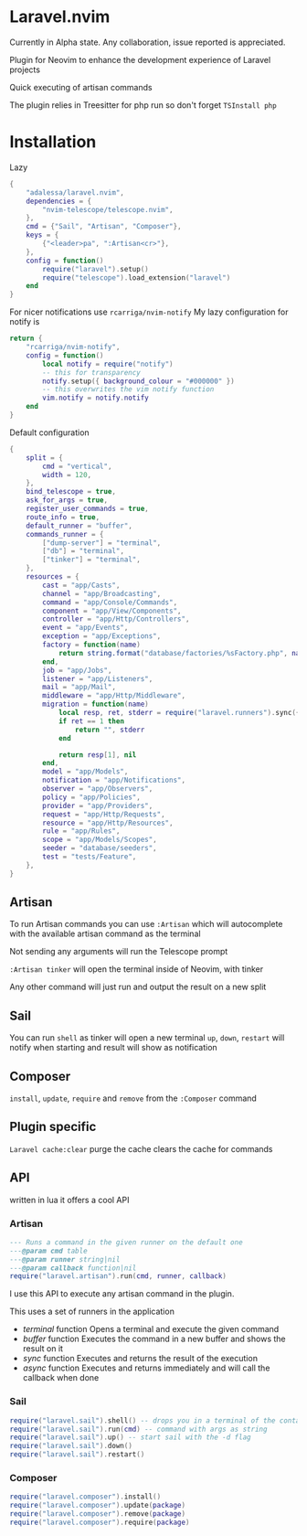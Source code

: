 # Laravel.nvim

Currently in Alpha state. Any collaboration, issue reported is appreciated.

Plugin for Neovim to enhance the development experience of Laravel projects

Quick executing of artisan commands

The plugin relies in Treesitter for php run so don't forget `TSInstall php`

# Installation
Lazy
```lua
{
    "adalessa/laravel.nvim",
    dependencies = {
        "nvim-telescope/telescope.nvim",
    },
    cmd = {"Sail", "Artisan", "Composer"},
    keys = {
        {"<leader>pa", ":Artisan<cr>"},
    },
    config = function()
        require("laravel").setup()
        require("telescope").load_extension("laravel")
    end
}
```

For nicer notifications use `rcarriga/nvim-notify`
My lazy configuration for notify is
```lua
return {
    "rcarriga/nvim-notify",
    config = function()
        local notify = require("notify")
        -- this for transparency
        notify.setup({ background_colour = "#000000" })
        -- this overwrites the vim notify function
        vim.notify = notify.notify
    end
}
```

Default configuration
```lua
{
    split = {
        cmd = "vertical",
        width = 120,
    },
    bind_telescope = true,
    ask_for_args = true,
    register_user_commands = true,
    route_info = true,
    default_runner = "buffer",
    commands_runner = {
        ["dump-server"] = "terminal",
        ["db"] = "terminal",
        ["tinker"] = "terminal",
    },
    resources = {
        cast = "app/Casts",
        channel = "app/Broadcasting",
        command = "app/Console/Commands",
        component = "app/View/Components",
        controller = "app/Http/Controllers",
        event = "app/Events",
        exception = "app/Exceptions",
        factory = function(name)
            return string.format("database/factories/%sFactory.php", name), nil
        end,
        job = "app/Jobs",
        listener = "app/Listeners",
        mail = "app/Mail",
        middleware = "app/Http/Middleware",
        migration = function(name)
            local resp, ret, stderr = require("laravel.runners").sync({ "fd", name .. ".php" })
            if ret == 1 then
                return "", stderr
            end

            return resp[1], nil
        end,
        model = "app/Models",
        notification = "app/Notifications",
        observer = "app/Observers",
        policy = "app/Policies",
        provider = "app/Providers",
        request = "app/Http/Requests",
        resource = "app/Http/Resources",
        rule = "app/Rules",
        scope = "app/Models/Scopes",
        seeder = "database/seeders",
        test = "tests/Feature",
    },
}
```


## Artisan
To run Artisan commands you can use `:Artisan` which will autocomplete with the available
artisan command as the terminal

Not sending any arguments will run the Telescope prompt

`:Artisan tinker` will open the terminal inside of Neovim, with tinker

Any other command will just run and output the result on a new split

## Sail
You can run `shell` as tinker will open a new terminal
`up`, `down`, `restart` will notify when starting and result will show as notification


## Composer
`install`, `update`, `require` and `remove` from the `:Composer` command

## Plugin specific
`Laravel cache:clear` purge the cache clears the cache for commands

## API
written in lua it offers a cool API

### Artisan
```lua
--- Runs a command in the given runner on the default one
---@param cmd table
---@param runner string|nil
---@param callback function|nil
require("laravel.artisan").run(cmd, runner, callback)
```
I use this API to execute any artisan command in the plugin.

This uses a set of runners in the application
- *terminal* function Opens a terminal and execute the given command
- *buffer* function Executes the command in a new buffer and shows the result on it
- *sync* function Executes and returns the result of the execution
- *async* function Executes and returns immediately and will call the callback when done

### Sail
```lua
require("laravel.sail").shell() -- drops you in a terminal of the container
require("laravel.sail").run(cmd) -- command with args as string
require("laravel.sail").up() -- start sail with the -d flag
require("laravel.sail").down()
require("laravel.sail").restart()
```

### Composer
```lua
require("laravel.composer").install()
require("laravel.composer").update(package)
require("laravel.composer").remove(package)
require("laravel.composer").require(package)
```
